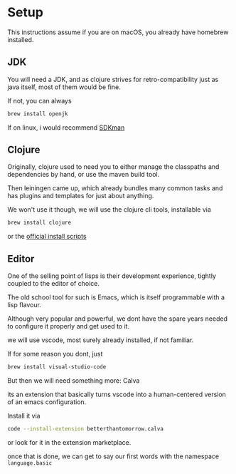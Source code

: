 # Setup
This instructions assume if you are on macOS, you already have homebrew installed.

## JDK
You will need a JDK, and as clojure strives for retro-compatibility just as java itself, most of them would be fine.

If not, you can always
```bash
brew install openjk
```
If on linux, i would recommend [SDKman](https://sdkman.io/)

## Clojure
Originally, clojure used to need you to either manage the classpaths and dependencies by hand, or use the maven build tool.

Then leiningen came up, which already bundles many common tasks and has plugins and templates for just about anything.

We won't use it though, we will use the clojure cli tools, installable via
```bash
brew install clojure
```

or the [official install scripts](https://clojure.org/guides/getting_started)

## Editor
One of the selling point of lisps is their development experience, tightly coupled to the editor of choice.

The old school tool for such is Emacs, which is itself programmable with a lisp flavour.

Although very popular and powerful, we dont have the spare years needed to configure it properly and get used to it.

we will use vscode, most surely already installed, if not familiar.

If for some reason you dont, just
```bash
brew install visual-studio-code
```
But then we will need something more: Calva

its an extension that basically turns vscode into a human-centered version of an emacs configuration.

Install it via

```bash
code --install-extension betterthantomorrow.calva
```

or look for it in the extension marketplace.

once that is done, we can get to say our first words with the namespace `language.basic`